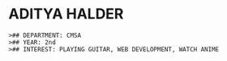 # ADITYA HALDER
    >## DEPARTMENT: CMSA
    >## YEAR: 2nd
    >## INTEREST: PLAYING GUITAR, WEB DEVELOPMENT, WATCH ANIME 
